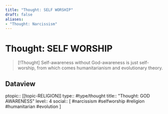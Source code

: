 ```yaml
---
title: "Thought: SELF WORSHIP"
draft: false
aliases:
- "Thought: Narcissism"
---
```

# Thought: SELF WORSHIP
> [!Thought]
> Self-awareness without God-awareness is just self-worship, from which comes humanitarianism and evolutionary theory.

## Dataview
ptopic:: [[topic-RELIGION]]
type:: #type/thought
title:: "Thought: GOD AWARENESS"
level:: 4
social:: [ #narcissism #selfworship #religion #humanitarian #evolution ]